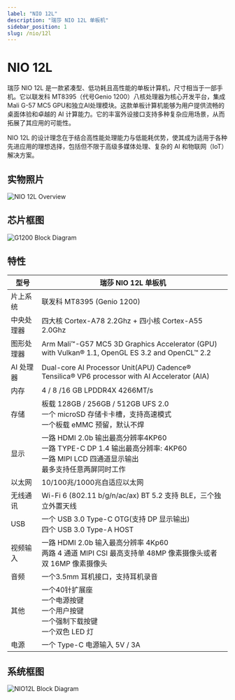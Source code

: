 ```yaml
---
label: "NIO 12L"
description: "瑞莎 NIO 12L 单板机"
sidebar_position: 1
slug: /nio/12l
---
```


# NIO 12L

瑞莎 NIO 12L 是一款紧凑型、低功耗且高性能的单板计算机，尺寸相当于一部手机。它以联发科 MT8395（代号Genio 1200）八核处理器为核心开发平台，集成 Mali G-57 MC5 GPU和独立AI处理模块。这款单板计算机能够为用户提供流畅的桌面体验和卓越的 AI 计算能力。它的丰富外设接口支持多种复杂应用场景，从而拓展了其应用的可能性。

NIO 12L 的设计理念在于结合高性能处理能力与低能耗优势，使其成为适用于各种先进应用的理想选择，包括但不限于高级多媒体处理、复杂的 AI 和物联网（IoT）解决方案。

## 实物照片

![NIO 12L Overview](/img/nio/nio12l/n12l_overview.webp)

## 芯片框图

![G1200 Block Diagram](/img/nio/nio12l/hw_soc_g1200_block.svg)

## 特性

| 型号       | 瑞莎 NIO 12L 单板机                                                                                                                                 |
| ---------- | --------------------------------------------------------------------------------------------------------------------------------------------------- |
| 片上系统   | 联发科 MT8395 (Genio 1200)                                                                                                                          |
| 中央处理器 | 四大核 Cortex-A78 2.2Ghz + 四小核 Cortex-A55 2.0Ghz                                                                                                 |
| 图形处理器 | Arm Mali™-G57 MC5 3D Graphics Accelerator (GPU) with Vulkan® 1.1, OpenGL ES 3.2 and OpenCL™ 2.2                                                  |
| AI 处理器  | Dual-core AI Processor Unit(APU) Cadence® Tensilica® VP6 processor with AI Accelerator (AIA)                                                      |
| 内存       | 4 / 8 /16 GB LPDDR4X 4266MT/s                                                                                                                       |
| 存储       | 板载 128GB / 256GB / 512GB UFS 2.0 <br/> 一个 microSD 存储卡卡槽，支持高速模式 <br/> 一个板载 eMMC 预留，默认不焊                                   |
| 显示       | 一路 HDMI 2.0b 输出最高分辨率4KP60 <br/> 一路 TYPE-C DP 1.4 输出最高分辨率: 4KP60 <br/> 一路 MIPI LCD 四通道显示输出 <br/> 最多支持任意两屏同时工作 |
| 以太网     | 10/100兆/1000兆自适应以太网                                                                                                                         |
| 无线通讯   | Wi-Fi 6 (802.11 b/g/n/ac/ax) BT 5.2 支持 BLE，三个独立外置天线                                                                                      |
| USB        | 一个 USB 3.0 Type-C OTG(支持 DP 显示输出) <br/> 四个 USB 3.0 Type-A HOST                                                                            |
| 视频输入   | 一路 HDMI 2.0b 输入最高分辨率 4Kp60 <br/> 两路 4 通道 MIPI CSI 最高支持单 48MP 像素摄像头或者 双 16MP 像素摄像头                                    |
| 音频       | 一个3.5mm 耳机接口，支持耳机录音                                                                                                                    |
| 其他       | 一个40针扩展座 <br/> 一个电源按键 <br/> 一个用户按键 <br/> 一个强制下载按键 <br/> 一个双色 LED 灯                                                   |
| 电源       | 一个 Type-C 电源输入 5V / 3A                                                                                                                        |

## 系统框图

![NIO12L Block Diagram](/img/nio/nio12l/NIO12L_Block_Diagram.svg)
